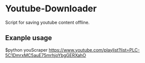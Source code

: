# Youtube-Downloader
Script for saving youtube content offline.

## Exanple usage
$python youScraper https://www.youtube.com/playlist?list=PLC-5C1DmrxMC5auE75mrhjoYbgGERXahO
